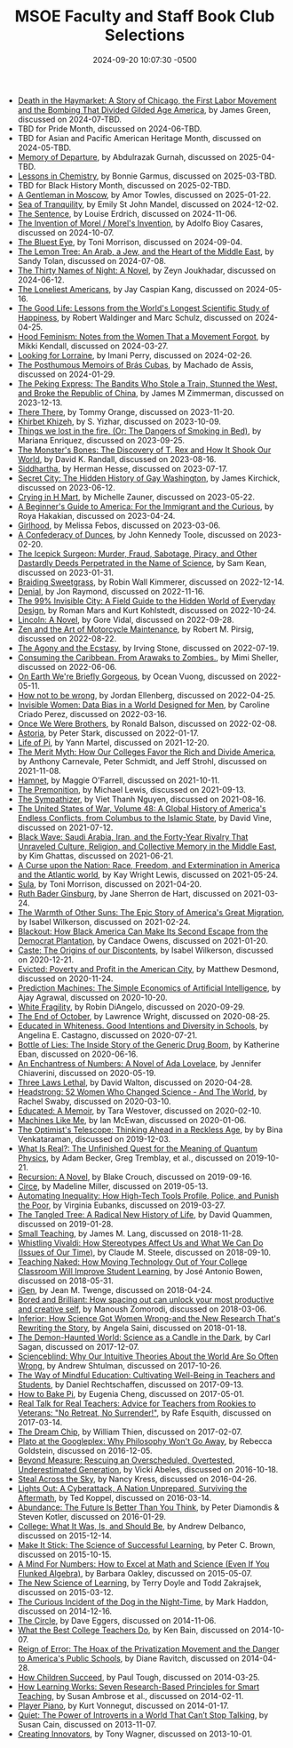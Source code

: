 ﻿---
title: "MSOE Faculty and Staff Book Club Selections"
date: 2024-09-20 10:07:30 -0500
---

* [Death in the Haymarket: A Story of Chicago, the First Labor Movement and the Bombing That Divided Gilded Age America](https://bookshop.org/p/books/death-in-the-haymarket-a-story-of-chicago-the-first-labor-movement-and-the-bombing-that-divided-gilded-age-america-james-green/7831023), by James Green, discussed on 2024-07-TBD.
* TBD for Pride Month, discussed on 2024-06-TBD.
* TBD for Asian and Pacific American Heritage Month, discussed on 2024-05-TBD.
* [Memory of Departure](https://bookshop.org/p/books/memory-of-departure-by-the-winner-of-the-nobel-prize-in-literature-2021-abdulrazak-gurnah/17772589), by Abdulrazak Gurnah, discussed on 2025-04-TBD.
* [Lessons in Chemistry](https://bookshop.org/p/books/lessons-in-chemistry-bonnie-garmus/19638865), by Bonnie Garmus, discussed on 2025-03-TBD.
* TBD for Black History Month, discussed on 2025-02-TBD.
* [A Gentleman in Moscow](https://bookshop.org/books/a-gentleman-in-moscow/9780143110439), by Amor Towles, discussed on 2025-01-22.
* [Sea of Tranquility](https://bookshop.org/p/books/sea-of-tranquility-emily-st-john-mandel/17768221), by Emily St John Mandel, discussed on 2024-12-02.
* [The Sentence](https://www.goodreads.com/book/show/56816904-the-sentence), by Louise Erdrich, discussed on 2024-11-06.
* [The Invention of Morel / Morel's Invention](https://bookshop.org/books/the-invention-of-morel/9781590170571), by Adolfo Bioy Casares, discussed on 2024-10-07.
* [The Bluest Eye](https://bookshop.org/p/books/the-bluest-eye-toni-morrison/8492901), by Toni Morrison, discussed on 2024-09-04.
* [The Lemon Tree: An Arab, a Jew, and the Heart of the Middle East](https://bookshop.org/books/the-lemon-tree-an-arab-a-jew-and-the-heart-of-the-middle-east/9781596913431), by Sandy Tolan, discussed on 2024-07-08.
* [The Thirty Names of Night: A Novel](https://bookshop.org/p/books/the-thirty-names-of-night-zeyn-joukhadar/13318077), by Zeyn Joukhadar, discussed on 2024-06-12.
* [The Loneliest Americans](https://bookshop.org/p/books/the-loneliest-americans-jay-caspian-kang/18590073), by Jay Caspian Kang, discussed on 2024-05-16.
* [The Good Life: Lessons from the World's Longest Scientific Study of Happiness](https://bookshop.org/p/books/the-good-life-life-changing-lessons-from-the-world-s-longest-study-of-happiness-marc-schulz/18716303), by Robert Waldinger and Marc Schulz, discussed on 2024-04-25.
* [Hood Feminism: Notes from the Women That a Movement Forgot](https://bookshop.org/books/hood-feminism-notes-from-the-women-that-a-movement-forgot/9780525560548), by Mikki Kendall, discussed on 2024-03-27.
* [Looking for Lorraine](https://bookshop.org/p/books/looking-for-lorraine-the-radiant-and-radical-life-of-lorraine-hansberry-imani-perry/9004066), by Imani Perry, discussed on 2024-02-26.
* [The Posthumous Memoirs of Brás Cubas](https://bookshop.org/p/books/the-posthumous-memoirs-of-bras-cubas-joaquim-maria-machado-de-assis/13441055), by Machado de Assis, discussed on 2024-01-29.
* [The Peking Express: The Bandits Who Stole a Train, Stunned the West, and Broke the Republic of China](https://www.boswellbooks.com/book/9781541701700), by James M Zimmerman, discussed on 2023-12-13.
* [There There](https://bookshop.org/p/books/there-there-tommy-orange/12066826), by Tommy Orange, discussed on 2023-11-20.
* [Khirbet Khizeh](https://bookshop.org/p/books/khirbet-khizeh-s-yizhar/8483324), by S. Yizhar, discussed on 2023-10-09.
* [Things we lost in the fire. (Or: The Dangers of Smoking in Bed)](https://bookshop.org/p/books/things-we-lost-in-the-fire-stories-mariana-enriquez/11163596), by Mariana Enriquez, discussed on 2023-09-25.
* [The Monster's Bones: The Discovery of T. Rex and How It Shook Our World](https://bookshop.org/p/books/the-monster-s-bones-the-discovery-of-t-rex-and-how-it-shook-our-world-david-k-randall/17088901?ean=9781324006534), by David K. Randall, discussed on 2023-08-16.
* [Siddhartha](https://bookshop.org/books/siddhartha-8596a466-5e6b-42a1-b2d9-0324e5a988d3/9780553208849), by Herman Hesse, discussed on 2023-07-17.
* [Secret City: The Hidden History of Gay Washington](https://bookshop.org/p/books/secret-city-the-hidden-history-of-gay-washington-james-kirchick/15926093), by James Kirchick, discussed on 2023-06-12.
* [Crying in H Mart](https://bookshop.org/p/books/crying-in-h-mart-a-memoir-michelle-zauner/19630554), by Michelle Zauner, discussed on 2023-05-22.
* [A Beginner's Guide to America: For the Immigrant and the Curious](https://bookshop.org/p/books/a-beginner-s-guide-to-america-for-the-immigrant-and-the-curious-roya-hakakian/14619722?ean=9780525565925), by Roya Hakakian, discussed on 2023-04-24.
* [Girlhood](https://bookshop.org/p/books/girlhood-melissa-febos/14637221), by Melissa Febos, discussed on 2023-03-06.
* [A Confederacy of Dunces](https://bookshop.org/books/a-confederacy-of-dunces-9780802130204), by John Kennedy Toole, discussed on 2023-02-20.
* [The Icepick Surgeon: Murder, Fraud, Sabotage, Piracy, and Other Dastardly Deeds Perpetrated in the Name of Science](https://bookshop.org/p/books/the-icepick-surgeon-murder-fraud-sabotage-piracy-and-other-dastardly-deeds-perpetrated-in-the-name-of-science-sam-kean/15723245?ean=9780316496513), by Sam Kean, discussed on 2023-01-31.
* [Braiding Sweetgrass](https://bookshop.org/books/braiding-sweetgrass-3e12996d-ea04-4dd2-b9a9-04cfd82f361f/9781571313560), by Robin Wall Kimmerer, discussed on 2022-12-14.
* [Denial](https://bookshop.org/books/denial-9781982181833), by Jon Raymond, discussed on 2022-11-16.
* [The 99% Invisible City: A Field Guide to the Hidden World of Everyday Design](https://bookshop.org/books/the-99-invisible-city-a-field-guide-to-the-hidden-world-of-everyday-design-9780358396383), by Roman Mars and Kurt Kohlstedt, discussed on 2022-10-24.
* [Lincoln: A Novel](https://bookshop.org/books/lincoln-9780375708763/9780375708763), by Gore Vidal, discussed on 2022-09-28.
* [Zen and the Art of Motorcycle Maintenance](https://bookshop.org/books/zen-and-the-art-of-motorcycle-maintenance-an-inquiry-into-values/9780060839871), by Robert M. Pirsig, discussed on 2022-08-22.
* [The Agony and the Ecstasy](https://bookshop.org/books/the-agony-and-the-ecstasy-a-biographical-novel-of-michelangelo/9780451213235), by Irving Stone, discussed on 2022-07-19.
* [Consuming the Caribbean. From Arawaks to Zombies.](https://bookshop.org/books/consuming-the-caribbean-from-arawaks-to-zombies/9780415257602), by Mimi Sheller, discussed on 2022-06-06.
* [On Earth We're Briefly Gorgeous](https://bookshop.org/books/on-earth-we-re-briefly-gorgeous/9780525562023), by Ocean Vuong, discussed on 2022-05-11.
* [How not to be wrong](https://bookshop.org/books/how-not-to-be-wrong-the-power-of-mathematical-thinking/9780143127536), by Jordan Ellenberg, discussed on 2022-04-25.
* [Invisible Women: Data Bias in a World Designed for Men](https://bookshop.org/books/invisible-women-data-bias-in-a-world-designed-for-men/9781419735219), by Caroline Criado Perez, discussed on 2022-03-16.
* [Once We Were Brothers](https://bookshop.org/books/once-we-were-brothers/), by Ronald Balson, discussed on 2022-02-08.
* [Astoria](https://bookshop.org/books/astoria-astor-and-jefferson-s-lost-pacific-empire-a-tale-of-ambition-and-survival-on-the-early-american-frontier-9780062218308), by Peter Stark, discussed on 2022-01-17.
* [Life of Pi](https://bookshop.org/books/life-of-pi-9780156027328), by Yann Martel, discussed on 2021-12-20.
* [The Merit Myth: How Our Colleges Favor the Rich and Divide America](https://bookshop.org/books/the-merit-myth-how-our-colleges-favor-the-rich-and-divide-america/), by Anthony Carnevale, Peter Schmidt, and Jeff Strohl, discussed on 2021-11-08.
* [Hamnet](https://bookshop.org/books/hamnet-0fcffd36-0ecb-4a6d-a913-4efbc6a4d6ef), by Maggie O'Farrell, discussed on 2021-10-11.
* [The Premonition](https://bookshop.org/books/the-premonition-a-pandemic-story-9781713631897), by Michael Lewis, discussed on 2021-09-13.
* [The Sympathizer](https://bookshop.org/books/the-sympathizer-a-novel-pulitzer-prize-for-fiction/9780802124944), by Viet Thanh Nguyen, discussed on 2021-08-16.
* [The United States of War, Volume 48: A Global History of America's Endless Conflicts, from Columbus to the Islamic State](https://bookshop.org/books/the-united-states-of-war-volume-48-a-global-history-of-america-s-endless-conflicts-from-columbus-to-the-islamic-state/9780520300873), by David Vine, discussed on 2021-07-12.
* [Black Wave: Saudi Arabia, Iran, and the Forty-Year Rivalry That Unraveled Culture, Religion, and Collective Memory in the Middle East](https://bookshop.org/books/black-wave-saudi-arabia-iran-and-the-forty-year-rivalry-that-unraveled-culture-religion-and-collective-memory-in-the-middle-e/9781250131201), by Kim Ghattas, discussed on 2021-06-21.
* [A Curse upon the Nation: Race, Freedom, and Extermination in America and the Atlantic world](https://bookshop.org/books/a-curse-upon-the-nation-race-freedom-and-extermination-in-america-and-the-atlantic-world/9780820351278), by Kay Wright Lewis, discussed on 2021-05-24.
* [Sula](https://bookshop.org/books/sula/9781400033430), by Toni Morrison, discussed on 2021-04-20.
* [Ruth Bader Ginsburg](https://bookshop.org/books/ruth-bader-ginsburg-a-life/9781984897831), by Jane Sherron de Hart, discussed on 2021-03-24.
* [The Warmth of Other Suns: The Epic Story of America's Great Migration](https://bookshop.org/books/the-warmth-of-other-suns-the-epic-story-of-america-s-great-migration/9780679763888), by Isabel Wilkerson, discussed on 2021-02-24.
* [Blackout: How Black America Can Make Its Second Escape from the Democrat Plantation](https://bookshop.org/books/blackout-how-black-america-can-make-its-second-escape-from-the-democrat-plantation/9781982133276), by Candace Owens, discussed on 2021-01-20.
* [Caste: The Origins of our Discontents](https://bookshop.org/books/caste-oprah-s-book-club-the-origins-of-our-discontents/9780593230251/), by Isabel Wilkerson, discussed on 2020-12-21.
* [Evicted: Poverty and Profit in the American City](https://bookshop.org/books/evicted-poverty-and-profit-in-the-american-city/9780553447453), by Matthew Desmond, discussed on 2020-11-24.
* [Prediction Machines: The Simple Economics of Artificial Intelligence](https://bookshop.org/books/prediction-machines-the-simple-economics-of-artificial-intelligence/9781633695672), by Ajay Agrawal, discussed on 2020-10-20.
* [White Fragility](https://www.amazon.com/dp/B07638ZFN1), by Robin DiAngelo, discussed on 2020-09-29.
* [The End of October](https://www.amazon.com/dp/B07WKJSP4J), by Lawrence Wright, discussed on 2020-08-25.
* [Educated in Whiteness. Good Intentions and Diversity in Schools](https://manifold.umn.edu/projects/educated-in-whiteness), by Angelina E. Castagno, discussed on 2020-07-21.
* [Bottle of Lies: The Inside Story of the Generic Drug Boom](https://www.amazon.com/dp/B086JWVLTB), by Katherine Eban, discussed on 2020-06-16.
* [An Enchantress of Numbers: A Novel of Ada Lovelace](https://www.amazon.com/dp/B06XK2TCFD), by Jennifer Chiaverini, discussed on 2020-05-19.
* [Three Laws Lethal](https://www.amazon.com/dp/B07DZJHF4T), by David Walton, discussed on 2020-04-28.
* [Headstrong: 52 Women Who Changed Science - And The World](https://www.amazon.com/dp/B00N6PD7W4), by Rachel Swaby, discussed on 2020-03-10.
* [Educated: A Memoir](https://www.amazon.com/dp/B072BLVM83), by Tara Westover, discussed on 2020-02-10.
* [Machines Like Me](https://www.amazon.com/dp/0385545118), by Ian McEwan, discussed on 2020-01-06.
* [The Optimist's Telescope: Thinking Ahead in a Reckless Age](https://www.amazon.com/dp/B07L2HY8L8), by by Bina Venkataraman, discussed on 2019-12-03.
* [What Is Real?: The Unfinished Quest for the Meaning of Quantum Physics](https://www.amazon.com/dp/B073P4GBPD), by Adam Becker, Greg Tremblay, et al., discussed on 2019-10-21.
* [Recursion: A Novel](https://www.amazon.com/dp/B07HDSHP7N), by Blake Crouch, discussed on 2019-09-16.
* [Circe](https://www.amazon.com/dp/B074M5TLLJ), by Madeline Miller, discussed on 2019-05-13.
* [Automating Inequality: How High-Tech Tools Profile, Police, and Punish the Poor](https://www.amazon.com/dp/B0739MF8VF), by Virginia Eubanks, discussed on 2019-03-27.
* [The Tangled Tree: A Radical New History of Life](https://www.amazon.com/dp/B075RX2QY4), by David Quammen, discussed on 2019-01-28.
* [Small Teaching](https://www.amazon.com/dp/1118944496), by James M. Lang, discussed on 2018-11-28.
* [Whistling Vivaldi: How Stereotypes Affect Us and What We Can Do (Issues of Our Time)](https://www.amazon.com/dp/0393339726), by Claude M. Steele, discussed on 2018-09-10.
* [Teaching Naked: How Moving Technology Out of Your College Classroom Will Improve Student Learning](https://www.amazon.com/dp/B008GI0IE6), by José Antonio Bowen, discussed on 2018-05-31.
* [iGen](https://www.amazon.com/dp/1501152017), by Jean M. Twenge, discussed on 2018-04-24.
* [Bored and Brilliant: How spacing out can unlock your most productive and creative self](https://www.amazon.com/dp/B06VTZYPTF), by Manoush Zomorodi, discussed on 2018-03-06.
* [Inferior: How Science Got Women Wrong-and the New Research That's Rewriting the Story](https://www.amazon.com/dp/B01L5KFW2E), by Angela Saini, discussed on 2018-01-18.
* [The Demon-Haunted World: Science as a Candle in the Dark](https://www.amazon.com/dp/B004W0I00Q), by Carl Sagan, discussed on 2017-12-07.
* [Scienceblind: Why Our Intuitive Theories About the World Are So Often Wrong](https://www.amazon.com/dp/B01K3WN1FU), by Andrew Shtulman, discussed on 2017-10-26.
* [The Way of Mindful Education: Cultivating Well-Being in Teachers and Students](https://www.amazon.com/dp/B00DX5XAAQ), by Daniel Rechtschaffen, discussed on 2017-09-13.
* [How to Bake Pi](https://www.amazon.com/dp/B00TT1VLSG), by Eugenia Cheng, discussed on 2017-05-01.
* [Real Talk for Real Teachers: Advice for Teachers from Rookies to Veterans: "No Retreat, No Surrender!"](https://www.amazon.com/dp/B00AFPVQ58), by Rafe Esquith, discussed on 2017-03-14.
* [The Dream Chip](https://www.amazon.com/dp/0738863130), by William Thien, discussed on 2017-02-07.
* [Plato at the Googleplex: Why Philosophy Won't Go Away](https://www.amazon.com/dp/B00F1W0D90), by Rebecca Goldstein, discussed on 2016-12-05.
* [Beyond Measure: Rescuing an Overscheduled, Overtested, Underestimated Generation](https://www.amazon.com/dp/B00UDCNM4Q), by Vicki Abeles, discussed on 2016-10-18.
* [Steal Across the Sky](https://www.amazon.com/dp/B002ASFPSW), by Nancy Kress, discussed on 2016-04-26.
* [Lights Out: A Cyberattack, A Nation Unprepared, Surviving the Aftermath](https://www.amazon.com/dp/B00UQERM4C), by Ted Koppel, discussed on 2016-03-14.
* [Abundance: The Future Is Better Than You Think](https://www.amazon.com/dp/B005FLOGMM), by Peter Diamondis & Steven Kotler, discussed on 2016-01-29.
* [College: What It Was, Is, and Should Be](https://www.amazon.com/dp/B00P6ZJ6MM), by Andrew Delbanco, discussed on 2015-12-14.
* [Make It Stick: The Science of Successful Learning](https://www.amazon.com/dp/B00JQ3FN7M), by Peter C. Brown, discussed on 2015-10-15.
* [A Mind For Numbers: How to Excel at Math and Science (Even If You Flunked Algebra)](https://www.amazon.com/dp/B00G3L19ZU), by Barbara Oakley, discussed on 2015-05-07.
* [The New Science of Learning](https://www.amazon.com/dp/B07MKPNV39), by Terry Doyle and Todd Zakrajsek, discussed on 2015-03-12.
* [The Curious Incident of the Dog in the Night-Time](https://www.amazon.com/dp/B000FC1MCS), by Mark Haddon, discussed on 2014-12-16.
* [The Circle](https://www.amazon.com/dp/B00EGMQIJ0), by Dave Eggers, discussed on 2014-11-06.
* [What the Best College Teachers Do](https://www.amazon.com/dp/B00DM1D3YO), by Ken Bain, discussed on 2014-10-07.
* [Reign of Error: The Hoax of the Privatization Movement and the Danger to America's Public Schools](https://www.amazon.com/dp/B00BRUQ376), by Diane Ravitch, discussed on 2014-04-28.
* [How Children Succeed](https://www.amazon.com/dp/B0070ZLZ1G), by Paul Tough, discussed on 2014-03-25.
* [How Learning Works: Seven Research-Based Principles for Smart Teaching](https://www.amazon.com/dp/0470484101), by Susan Ambrose et al., discussed on 2014-02-11.
* [Player Piano](https://www.amazon.com/dp/B002QJZ9V8), by Kurt Vonnegut, discussed on 2014-01-17.
* [Quiet: The Power of Introverts in a World That Can’t Stop Talking](https://www.amazon.com/dp/B004J4WNL2), by Susan Cain, discussed on 2013-11-07.
* [Creating Innovators](https://www.amazon.com/dp/B005GG0NFU), by Tony Wagner, discussed on 2013-10-01.
